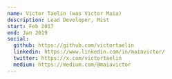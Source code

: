 ```yaml
---
name: Victor Taelin (was Victor Maia)
description: Lead Developer, Mist
start: Feb 2017
end: Jan 2019
social:
  github: https://github.com/victortaelin
  linkedin: https://www.linkedin.com/in/maiavictor/
  twitter: https://x.com/victortaelin
  medium: https://medium.com/@maiavictor
---
```

